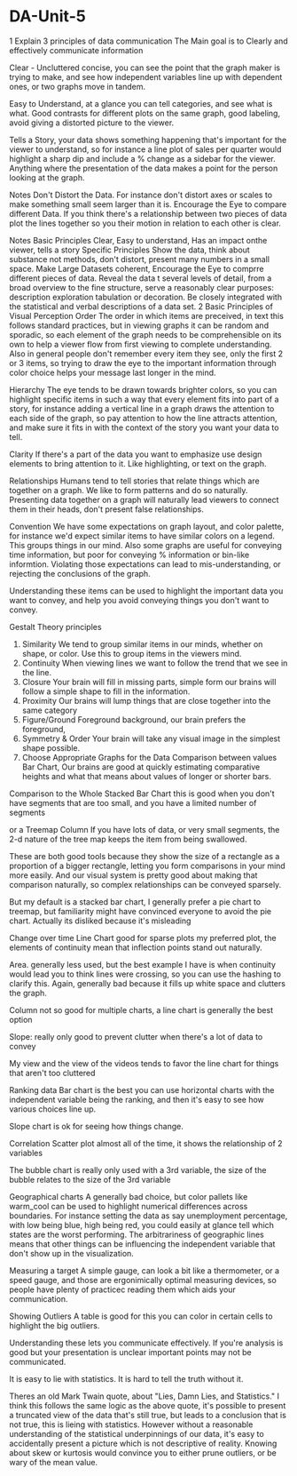 # DA-Unit-5
1 Explain 3 principles of data communication
The Main goal is to Clearly and effectively communicate information

Clear - Uncluttered concise, you can see the point that the graph maker is trying to make, and see how independent variables line up with dependent ones, or two graphs move in tandem.

Easy to Understand, at a glance you can tell categories, and see what is what. Good contrasts for different plots on the same graph, good labeling, avoid giving a distorted picture to the viewer.

Tells a Story, your data shows something happening that's important for the viewer to understand, so for instance a line plot of sales per quarter would highlight a sharp dip and include a % change as a sidebar for the viewer. Anything where the presentation of the data makes a point for the person looking at the graph.

Notes
Don't Distort the Data. For instance don't distort axes or scales to make something small seem larger than it is.
Encourage the Eye to compare different Data. If you think there's a relationship between two pieces of data plot the lines together so you their motion in relation to each other is clear.

Notes
Basic Principles
Clear,
Easy to understand,
Has an impact onthe viewer, tells a story
Specific Principles
Show the data,
think about substance not methods,
don't distort,
present many numbers in a small space.
Make Large Datasets coherent,
Encourage the Eye to comprre different pieces of data.
Reveal the data t several levels of detail, from a broad overview to the fine structure,
serve a reasonably clear purposes: description exploration tabulation or decoration.
Be closely integrated with the statistical and verbal descriptions of a data set.
2 Basic Principles of Visual Perception
Order
The order in which items are preceived, in text this follows standard practices, but in viewing graphs it can be random and sporadic, so each element of the graph needs to be comprehensible on its own to help a viewer flow from first viewing to complete understanding. Also in general people don't remember every item they see, only the first 2 or 3 items, so trying to draw the eye to the important information through color choice helps your message last longer in the mind.

Hierarchy
The eye tends to be drawn towards brighter colors, so you can highlight specific items in such a way that every element fits into part of a story, for instance adding a vertical line in a graph draws the attention to each side of the graph, so pay attention to how the line attracts attention, and make sure it fits in with the context of the story you want your data to tell.

Clarity
If there's a part of the data you want to emphasize use design elements to bring attention to it. Like highlighting, or text on the graph.

Relationships
Humans tend to tell stories that relate things which are together on a graph. We like to form patterns and do so naturally. Presenting data together on a graph will naturally lead viewers to connect them in their heads, don't present false relationships.

Convention
We have some expectations on graph layout, and color palette, for instance we'd expect similar items to have similar colors on a legend. This groups things in our mind. Also some graphs are useful for conveying time information, but poor for conveying % information or bin-like informtion. Violating those expectations can lead to mis-understanding, or rejecting the conclusions of the graph.

Understanding these items can be used to highlight the important data you want to convey, and help you avoid conveying things you don't want to convey.

Gestalt Theory principles
1. Similarity
We tend to group similar items in our minds, whether on shape, or color.  Use this to group items in the viewers mind.
2. Continuity
When viewing lines we want to follow the trend that we see in the line.  
3. Closure
Your brain will fill in missing parts, simple form our brains will follow a simple shape to fill in the information.  
4. Proximity
Our brains will lump things that are close together into the same category
5. Figure/Ground
Foreground background, our brain prefers the foreground, 
6. Symmetry & Order
Your brain will take any visual image in the simplest shape possible.  
3. Choose Appropriate Graphs for the Data
Comparison between values
Bar Chart, Our brains are good at quickly estimating comparative heights and what that means about values of longer or shorter bars.

Comparison to the Whole
Stacked Bar Chart this is good when you don't have segments that are too small, and you have a limited number of segments

or a Treemap Column If you have lots of data, or very small segments, the 2-d nature of the tree map keeps the item from being swallowed.

These are both good tools because they show the size of a rectangle as a proportion of a bigger rectangle, letting you form comparisons in your mind more easily. And our visual system is pretty good about making that comparison naturally, so complex relationships can be conveyed sparsely.

But my default is a stacked bar chart, I generally prefer a pie chart to treemap, but familiarity might have convinced everyone to avoid the pie chart. Actually its disliked because it's misleading

Change over time
Line Chart good for sparse plots my preferred plot, the elements of continuity mean that inflection points stand out naturally.

Area. generally less used, but the best example I have is when continuity would lead you to think lines were crossing, so you can use the hashing to clarify this. Again, generally bad because it fills up white space and clutters the graph.

Column not so good for multiple charts, a line chart is generally the best option

Slope: really only good to prevent clutter when there's a lot of data to convey

My view and the view of the videos tends to favor the line chart for things that aren't too cluttered

Ranking data
Bar chart is the best you can use horizontal charts with the independent variable being the ranking, and then it's easy to see how various choices line up.

Slope chart is ok for seeing how things change.

Correlation
Scatter plot almost all of the time, it shows the relationship of 2 variables

The bubble chart is really only used with a 3rd variable, the size of the bubble relates to the size of the 3rd variable

Geographical charts
A generally bad choice, but color pallets like warm_cool can be used to highlight numerical differences across boundaries. For instance setting the data as say unemployment percentage, with low being blue, high being red, you could easily at glance tell which states are the worst performing. The arbitrariness of geographic lines means that other things can be influencing the independent variable that don't show up in the visualization.

Measuring a target
A simple gauge, can look a bit like a thermometer, or a speed gauge, and those are ergonimically optimal measuring devices, so people have plenty of practicec reading them which aids your communication.

Showing Outliers
A table is good for this you can color in certain cells to highlight the big outliers.

Understanding these lets you communicate effectively. If you're analysis is good but your presentation is unclear important points may not be communicated.

It is easy to lie with statistics. It is hard to tell the truth without it.

Theres an old Mark Twain quote, about "Lies, Damn Lies, and Statistics." I think this follows the same logic as the above quote, it's possible to present a truncated view of the data that's still true, but leads to a conclusion that is not true, this is lieing with statistics. However without a reasonable understanding of the statistical underpinnings of our data, it's easy to accidentally present a picture which is not descriptive of reality. Knowing about skew or kurtosis would convince you to either prune outliers, or be wary of the mean value.